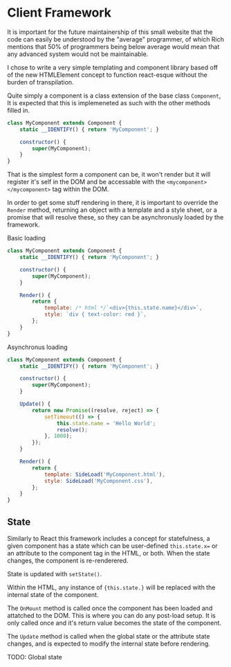 # Client Framework

It is important for the future maintainership of this small website
that the code can easily be understood by the "average" programmer,
of which Rich mentions that 50% of programmers being below average
would mean that any advanced system would not be maintainable.

I chose to write a very simple templating and component library based
off of the new HTMLElement concept to function react-esque without the
burden of transpilation.

Quite simply a component is a class extension of the base class 
`Component`, It is expected that this is implemeneted as such with the
other methods filled in.

```js
class MyComponent extends Component {
    static __IDENTIFY() { return 'MyComponent'; }

    constructor() {
        super(MyComponent);
    }
}
```

That is the simplest form a component can be, it won't render but it
will register it's self in the DOM and be accessable with the
`<mycomponent></mycomponent>` tag within the DOM.

In order to get some stuff rendering in there, it is important to
override the `Render` method, returning an object with a template
and a style sheet, or a promise that will resolve these, so they can be
asynchronusly loaded by the framework.


Basic loading
```js
class MyComponent extends Component {
    static __IDENTIFY() { return 'MyComponent'; }

    constructor() {
        super(MyComponent);
    }

    Render() {
        return {
            template: /* html */`<div>{this.state.name}</div>`,
            style: `div { text-color: red }`,
        };
    }
}
```

Asynchronus loading
```js
class MyComponent extends Component {
    static __IDENTIFY() { return 'MyComponent'; }

    constructor() {
        super(MyComponent);
    }

    Update() {
        return new Promise((resolve, reject) => {
            setTimeout(() => {
                this.state.name = 'Hello World';
                resolve();
            }, 1000);
        });
    }

    Render() {
        return {
            template: SideLoad('MyComponent.html'),
            style: SideLoad('MyComponent.css'),
        };
    }
}
```

## State

Similarly to React this framework includes a concept for statefulness,
a given component has a state which can be user-defined `this.state.x=`
or an attribute to the component tag in the HTML, or both. When the
state changes, the component is re-renderered.

State is updated with `setState()`.

Within the HTML, any instance of `{this.state.}` will be replaced with
the internal state of the component.

The `OnMount` method is called once the component has been loaded and
attatched to the DOM. This is where you can do any post-load setup.
It is only called once and it's return value becomes the state of the
component.

The `Update` method is called when the global state or the attribute
state changes, and is expected to modify the internal state before
rendering.

TODO: Global state
